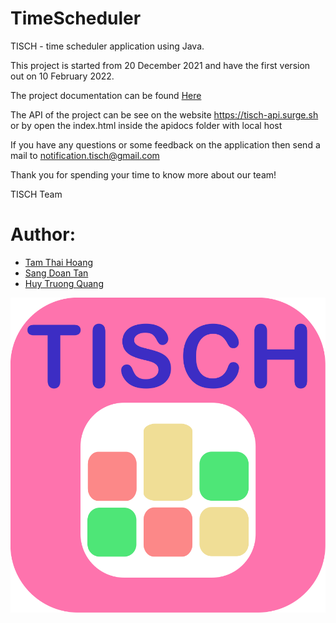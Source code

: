 # TimeScheduler
<p> TISCH - time scheduler application using Java. </p>
<p> This project is started from 20 December 2021 and have the first version out on 10 February 2022. </p>
<p> The project documentation can be found <a href='https://docs.google.com/document/d/1yX0V4pPShUoVseWz9sRVY18BUQMFwhVrRu0xEhHsBos/edit?usp=sharing'> Here </a> </p>
<p> The API of the project can be see on the website <a href="https://tisch-api.surge.sh"> https://tisch-api.surge.sh </a> or by open the index.html inside the apidocs folder with local host </p>
<p> If you have any questions or some feedback on the application then send a mail to <a href='mailto:notification.tisch@gmail.com'>notification.tisch@gmail.com </a> </p>
<p> Thank you for spending your time to know more about our team!</p>
<p> TISCH Team</p>

# Author:
<ul>
  <li><a href='https://github.com/RoyalHeart'> Tam Thai Hoang </a></li>
  <li><a href='https://github.com/FrostJ143'> Sang Doan Tan </a></li>
  <li><a href='https://github.com/vi3tproa7'> Huy Truong Quang </a></li>
</ul>

<img src='https://github.com/RoyalHeart/TimeScheduler/blob/main/Tisch/src/main/resources/TimeSchedulerIcon.png'></img>
